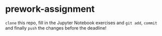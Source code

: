 # prework-assignment
```clone``` this repo, fill in the Jupyter Notebook exercises and ```git add```, ```commit``` and finally ```push``` the changes before the deadline!
